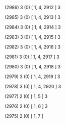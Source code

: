 (2986) 3 (0) [ 1, 4, 2912 ] 3 


(2985) 3 (0) [ 1, 4, 2913 ] 3 


(2984) 3 (0) [ 1, 4, 2914 ] 3 


(2983) 3 (0) [ 1, 4, 2915 ] 3 


(2982) 3 (0) [ 1, 4, 2916 ] 3 


(2981) 3 (0) [ 1, 4, 2917 ] 3 


(2980) 3 (0) [ 1, 4, 2918 ] 3 


(2979) 3 (0) [ 1, 4, 2919 ] 3 


(2978) 3 (0) [ 1, 4, 2920 ] 3 


(2977) 2 (0) [ 1, 5 ] 3 


(2976) 2 (0) [ 1, 6 ] 3 


(2975) 2 (0) [ 1, 7 ]  

